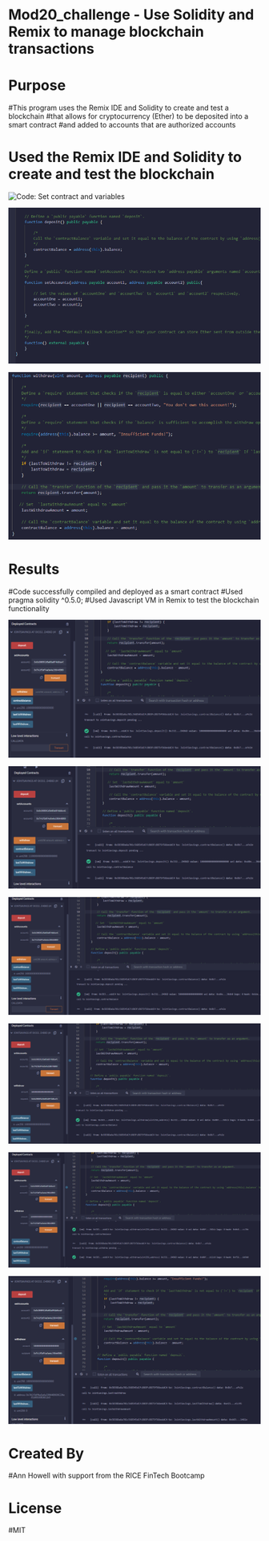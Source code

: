 # Mod20_challenge - Use Solidity and Remix to manage blockchain transactions

# Purpose
#This program uses the Remix IDE and Solidity to create and test a blockchain
#that allows for cryptocurrency (Ether) to be deposited into a smart contract 
#and added to accounts that are authorized accounts 

# Used the Remix IDE and Solidity to create and test the blockchain

![Code: Set contract and variables](<contractname_and_variables.png)>)


![Code: Deposit function](<deposit_function.png>)


![Code: Withdraw function](<withdraw_function.png>)


# Results
#Code successfully compiled and deployed as a smart contract
#Used pragma solidity ^0.5.0;
#Used Javascript VM in Remix to test the blockchain functionality

![Deposit 1 ether as wei](<Execution_results/deposit_1ether_aswei.png>)

![Deposit 10 ether as wei](<Execution_results/deposit_10ether_aswei.png>)

![Deposit 5 ether as ether](<Execution_results/deposit_5ether.png>)

![Withdraw 5 ether into Account 1](<Execution_results/5ether_toacct1.png>)

![Withdraw 10 ether into Account 2](<Execution_results/10ether_toacct2.png>)

![Last to Withdraw evidence](<Execution_results/last_to_withdraw.png>)

# Created By

#Ann Howell with support from the RICE FinTech Bootcamp

# License
#MIT
